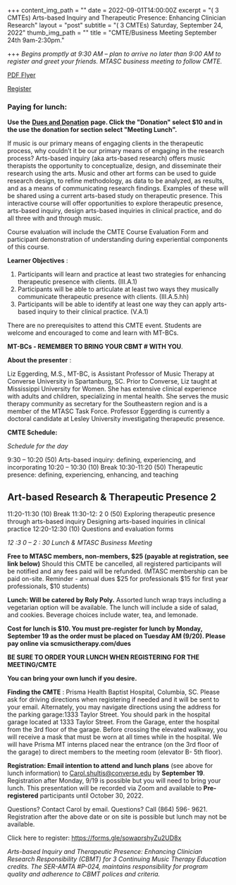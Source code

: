 +++
content_img_path = ""
date = 2022-09-01T14:00:00Z
excerpt = "( 3 CMTEs) Arts-based Inquiry and Therapeutic Presence: Enhancing Clinician Research"
layout = "post"
subtitle = "( 3 CMTEs) Saturday, September 24, 2022"
thumb_img_path = ""
title = "CMTE/Business Meeting September 24th 9am-2:30pm."

+++
_Begins promptly at 9:30 AM – plan to arrive no later than 9:00 AM to register and greet your friends.
MTASC business meeting to follow CMTE._

[PDF Flyer](/images/cmte-mtasc_sept-2022_flyer-revised.pdf "PDF Flyer")

[Register](https://forms.gle/sowaprshyZu2UD8x6 "Register")

### Paying for lunch:

**Use the** [**Dues and Donation**](/dues) **page. Click the "Donation" select $10 and in the use the donation for section select "Meeting Lunch".**

If music is our primary means of engaging clients in the therapeutic process, why couldn’t it be our
primary means of engaging in the research process? Arts-based inquiry (aka arts-based research)
offers music therapists the opportunity to conceptualize, design, and disseminate their research
using the arts. Music and other art forms can be used to guide research design, to refine
methodology, as data to be analyzed, as results, and as a means of communicating research findings.
Examples of these will be shared using a current arts-based study on therapeutic presence. This
interactive course will offer opportunities to explore therapeutic presence, arts-based inquiry,
design arts-based inquiries in clinical practice, and do all three with and through music.

Course evaluation will include the CMTE Course Evaluation Form and participant demonstration of
understanding during experiential components of this course.

**Learner Objectives** :

1. Participants will learn and practice at least two strategies for enhancing therapeutic
   presence with clients. (III.A.1)
2. Participants will be able to articulate at least two ways they musically communicate
   therapeutic presence with clients. (III.A.5.hh)
3. Participants will be able to identify at least one way they can apply arts-based inquiry to
   their clinical practice. (V.A.1)

There are no prerequisites to attend this CMTE event. Students are welcome and encouraged to
come and learn with MT-BCs.

**MT-BCs - REMEMBER TO BRING YOUR CBMT # WITH YOU**.

**About the presenter** :

Liz Eggerding, M.S., MT-BC, is Assistant Professor of Music Therapy at Converse University in
Spartanburg, SC. Prior to Converse, Liz taught at Mississippi University for Women. She has
extensive clinical experience with adults and children, specializing in mental health. She serves the
music therapy community as secretary for the Southeastern region and is a member of the MTASC
Task Force. Professor Eggerding is currently a doctoral candidate at Lesley University investigating
therapeutic presence.

**CMTE Schedule:**

_Schedule for the day_

9:30 – 10:20 (50) Arts-based inquiry: defining, experiencing, and incorporating
10:20 – 10:30 (10) Break
10:30-11:20 (50) Therapeutic presence: defining, experiencing, enhancing, and teaching

## Art-based Research & Therapeutic Presence 2

11:20-11:30 (10) Break
11:30-12: 2 0 (50) Exploring therapeutic presence through arts-based inquiry
Designing arts-based inquiries in clinical practice
12:20-12:30 (10) Questions and evaluation forms

_12 :3 0 – 2 : 30 Lunch & MTASC Business Meeting_

**Free to MTASC members, non-members, $25 (payable at registration, see link below)**
Should this CMTE be cancelled, all registered participants will be notified and any fees paid will be
refunded. (MTASC membership can be paid on-site. Reminder - annual dues $25 for professionals
$15 for first year professionals, $10 students)

**Lunch: Will be catered by Roly Poly.** Assorted lunch wrap trays including a vegetarian option
will be available. The lunch will include a side of salad, and cookies. Beverage choices include water,
tea, and lemonade.

**Cost for lunch is $10. You must pre-register for lunch by Monday, September 19 as the order must be placed on Tuesday AM (9/20). Please pay online via scmusictherapy.com/dues**

**BE SURE TO ORDER YOUR LUNCH WHEN REGISTERING FOR THE MEETING/CMTE**

**You can bring your own lunch if you desire.**

**Finding the CMTE** : Prisma Health Baptist Hospital, Columbia, SC. Please ask for driving directions
when registering if needed and it will be sent to your email. Alternately, you may navigate
directions using the address for the parking garage:1333 Taylor Street.
You should park in the hospital garage located at 1333 Taylor Street. From the Garage, enter the
hospital from the 3rd floor of the garage. Before crossing the elevated walkway, you will receive a
mask that must be worn at all times while in the hospital. We will have Prisma MT interns placed
near the entrance (on the 3rd floor of the garage) to direct members to the meeting room (elevator
B- 5th floor).

**Registration: Email intention to attend and lunch plans** (see above for lunch information) to
Carol.shultis@converse.edu by **September 19**. Registration after Monday, 9/19 is possible but you
will need to bring your lunch. This presentation will be recorded via Zoom and available to **Pre-
registered** participants until October 30, 2022.

Questions? Contact Carol by email. Questions? Call (864) 596- 9621. Registration after the above
date or on site is possible but lunch may not be available.

Click here to register: https://forms.gle/sowaprshyZu2UD8x

_Arts-based Inquiry and Therapeutic Presence: Enhancing Clinician Research Responsibility (CBMT) for
3 Continuing Music Therapy Education credits. The SER-AMTA #P-024, maintains responsibility for
program quality and adherence to CBMT polices and criteria._